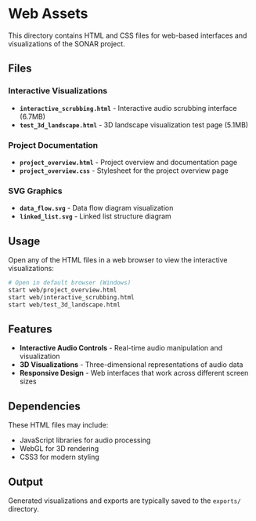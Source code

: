 # Web Assets

This directory contains HTML and CSS files for web-based interfaces and visualizations of the SONAR project.

## Files

### Interactive Visualizations
- **`interactive_scrubbing.html`** - Interactive audio scrubbing interface (6.7MB)
- **`test_3d_landscape.html`** - 3D landscape visualization test page (5.1MB)

### Project Documentation
- **`project_overview.html`** - Project overview and documentation page
- **`project_overview.css`** - Stylesheet for the project overview page

### SVG Graphics
- **`data_flow.svg`** - Data flow diagram visualization
- **`linked_list.svg`** - Linked list structure diagram

## Usage

Open any of the HTML files in a web browser to view the interactive visualizations:

```bash
# Open in default browser (Windows)
start web/project_overview.html
start web/interactive_scrubbing.html
start web/test_3d_landscape.html
```

## Features

- **Interactive Audio Controls** - Real-time audio manipulation and visualization
- **3D Visualizations** - Three-dimensional representations of audio data
- **Responsive Design** - Web interfaces that work across different screen sizes

## Dependencies

These HTML files may include:
- JavaScript libraries for audio processing
- WebGL for 3D rendering
- CSS3 for modern styling

## Output

Generated visualizations and exports are typically saved to the `exports/` directory.